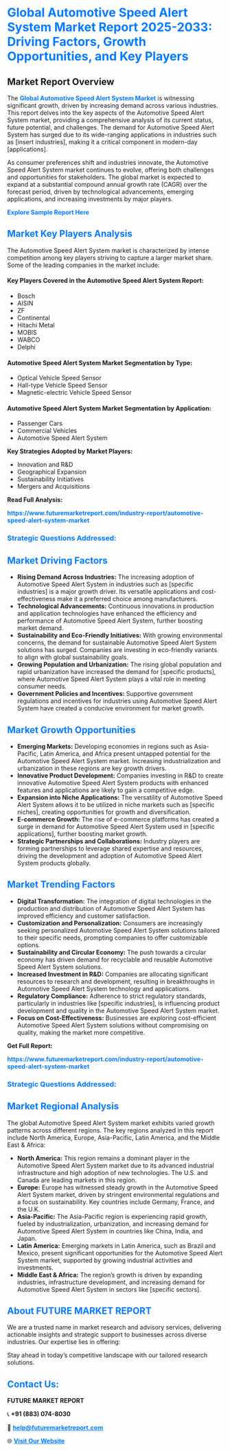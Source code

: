 <h1 style="color: #007BFF;">Global Automotive Speed Alert System Market Report 2025-2033: Driving Factors, Growth Opportunities, and Key Players</h1>

<section id="overview">
<h2>Market Report Overview</h2>
<p>The <a href="https://www.futuremarketreport.com/industry-report/automotive-speed-alert-system-market" style="color: #007BFF; text-decoration: none;"><strong>Global Automotive Speed Alert System Market</strong></a> is witnessing significant growth, driven by increasing demand across various industries. This report delves into the key aspects of the Automotive Speed Alert System market, providing a comprehensive analysis of its current status, future potential, and challenges. The demand for Automotive Speed Alert System has surged due to its wide-ranging applications in industries such as [insert industries], making it a critical component in modern-day [applications].</p>
<p>As consumer preferences shift and industries innovate, the Automotive Speed Alert System market continues to evolve, offering both challenges and opportunities for stakeholders. The global market is expected to expand at a substantial compound annual growth rate (CAGR) over the forecast period, driven by technological advancements, emerging applications, and increasing investments by major players.</p>
</section>

<section id="overview">
<p><a href="https://www.futuremarketreport.com/request-sample/reportId=126521" style="color: #007BFF; text-decoration: none;"><strong>Explore Sample Report Here</strong></a></p>
</section>

<section id="key-players">
<h2 style="color: #007BFF;">Market Key Players Analysis</h2>
<p>The Automotive Speed Alert System market is characterized by intense competition among key players striving to capture a larger market share. Some of the leading companies in the market include:</p>
<h4>Key Players Covered in the Automotive Speed Alert System Report:</h4>
<ul><li>Bosch</li><li>AISIN</li><li>ZF</li><li>Continental</li><li>Hitachi Metal</li><li>MOBIS</li><li>WABCO</li><li>Delphi</li></ul>
<h4>Automotive Speed Alert System Market Segmentation by Type:</h4>
<ul><li>Optical Vehicle Speed Sensor</li><li>Hall-type Vehicle Speed Sensor</li><li>Magnetic-electric Vehicle Speed Sensor</li></ul>

<h4>Automotive Speed Alert System Market Segmentation by Application:</h4>
<ul><li>Passenger Cars</li><li>Commercial Vehicles</li><li>Automotive Speed Alert System</li></ul>
<p><strong>Key Strategies Adopted by Market Players:</strong></p>
<ul>
<li>Innovation and R&D</li>
<li>Geographical Expansion</li>
<li>Sustainability Initiatives</li>
<li>Mergers and Acquisitions</li>
</ul>
</section>

<section>
<p><strong>Read Full Analysis: </strong></p><a href="https://www.futuremarketreport.com/industry-report/automotive-speed-alert-system-market" style="color: #007BFF; text-decoration: none;"><strong>https://www.futuremarketreport.com/industry-report/automotive-speed-alert-system-market</strong></a>
<h3 style="color: #007BFF;">Strategic Questions Addressed:</h3>
</section>

<section id="driving-factors">
<h2 style="color: #007BFF;">Market Driving Factors</h2>
<ul>
<li><strong>Rising Demand Across Industries:</strong> The increasing adoption of Automotive Speed Alert System in industries such as [specific industries] is a major growth driver. Its versatile applications and cost-effectiveness make it a preferred choice among manufacturers.</li>
<li><strong>Technological Advancements:</strong> Continuous innovations in production and application technologies have enhanced the efficiency and performance of Automotive Speed Alert System, further boosting market demand.</li>
<li><strong>Sustainability and Eco-Friendly Initiatives:</strong> With growing environmental concerns, the demand for sustainable Automotive Speed Alert System solutions has surged. Companies are investing in eco-friendly variants to align with global sustainability goals.</li>
<li><strong>Growing Population and Urbanization:</strong> The rising global population and rapid urbanization have increased the demand for [specific products], where Automotive Speed Alert System plays a vital role in meeting consumer needs.</li>
<li><strong>Government Policies and Incentives:</strong> Supportive government regulations and incentives for industries using Automotive Speed Alert System have created a conducive environment for market growth.</li>
</ul>
</section>

<section id="growth-opportunities">
<h2 style="color: #007BFF;">Market Growth Opportunities</h2>
<ul>
<li><strong>Emerging Markets:</strong> Developing economies in regions such as Asia-Pacific, Latin America, and Africa present untapped potential for the Automotive Speed Alert System market. Increasing industrialization and urbanization in these regions are key growth drivers.</li>
<li><strong>Innovative Product Development:</strong> Companies investing in R&D to create innovative Automotive Speed Alert System products with enhanced features and applications are likely to gain a competitive edge.</li>
<li><strong>Expansion into Niche Applications:</strong> The versatility of Automotive Speed Alert System allows it to be utilized in niche markets such as [specific niches], creating opportunities for growth and diversification.</li>
<li><strong>E-commerce Growth:</strong> The rise of e-commerce platforms has created a surge in demand for Automotive Speed Alert System used in [specific applications], further boosting market growth.</li>
<li><strong>Strategic Partnerships and Collaborations:</strong> Industry players are forming partnerships to leverage shared expertise and resources, driving the development and adoption of Automotive Speed Alert System products globally.</li>
</ul>
</section>

<section id="trending-factors">
<h2 style="color: #007BFF;">Market Trending Factors</h2>
<ul>
<li><strong>Digital Transformation:</strong> The integration of digital technologies in the production and distribution of Automotive Speed Alert System has improved efficiency and customer satisfaction.</li>
<li><strong>Customization and Personalization:</strong> Consumers are increasingly seeking personalized Automotive Speed Alert System solutions tailored to their specific needs, prompting companies to offer customizable options.</li>
<li><strong>Sustainability and Circular Economy:</strong> The push towards a circular economy has driven demand for recyclable and reusable Automotive Speed Alert System solutions.</li>
<li><strong>Increased Investment in R&D:</strong> Companies are allocating significant resources to research and development, resulting in breakthroughs in Automotive Speed Alert System technology and applications.</li>
<li><strong>Regulatory Compliance:</strong> Adherence to strict regulatory standards, particularly in industries like [specific industries], is influencing product development and quality in the Automotive Speed Alert System market.</li>
<li><strong>Focus on Cost-Effectiveness:</strong> Businesses are exploring cost-efficient Automotive Speed Alert System solutions without compromising on quality, making the market more competitive.</li>
</ul>
</section>

<section>
<p><strong>Get Full Report: </strong></p><a href="https://www.futuremarketreport.com/industry-report/automotive-speed-alert-system-market" style="color: #007BFF; text-decoration: none;"><strong>https://www.futuremarketreport.com/industry-report/automotive-speed-alert-system-market</strong></a>
<h3 style="color: #007BFF;">Strategic Questions Addressed:</h3>
</section>


<section id="regional-analysis">
<h2 style="color: #007BFF;">Market Regional Analysis</h2>
<p>The global Automotive Speed Alert System market exhibits varied growth patterns across different regions. The key regions analyzed in this report include North America, Europe, Asia-Pacific, Latin America, and the Middle East & Africa:</p>
<ul>
<li><strong>North America:</strong> This region remains a dominant player in the Automotive Speed Alert System market due to its advanced industrial infrastructure and high adoption of new technologies. The U.S. and Canada are leading markets in this region.</li>
<li><strong>Europe:</strong> Europe has witnessed steady growth in the Automotive Speed Alert System market, driven by stringent environmental regulations and a focus on sustainability. Key countries include Germany, France, and the U.K.</li>
<li><strong>Asia-Pacific:</strong> The Asia-Pacific region is experiencing rapid growth, fueled by industrialization, urbanization, and increasing demand for Automotive Speed Alert System in countries like China, India, and Japan.</li>
<li><strong>Latin America:</strong> Emerging markets in Latin America, such as Brazil and Mexico, present significant opportunities for the Automotive Speed Alert System market, supported by growing industrial activities and investments.</li>
<li><strong>Middle East & Africa:</strong> The region’s growth is driven by expanding industries, infrastructure development, and increasing demand for Automotive Speed Alert System in sectors like [specific sectors].</li>
</ul>
</section>

<footer>
<h2 style="color: #007BFF;">About FUTURE MARKET REPORT</h2>
<p>We are a trusted name in market research and advisory services, delivering actionable insights and strategic support to businesses across diverse industries. Our expertise lies in offering:</p>

<p>Stay ahead in today’s competitive landscape with our tailored research solutions.</p>

<h2 style="color: #007BFF;">Contact Us:</h2>
<p><strong>FUTURE MARKET REPORT</strong></p>
<p>📞 <strong>+91 (883) 074-8030</strong></p>
<p>📧 <strong><a href="mailto:help@futuremarketreport.com" style="color: #007BFF;">help@futuremarketreport.com</a></strong></p>
<p>🌐 <strong><a href="https://www.futuremarketreport.com/" style="color: #007BFF;">Visit Our Website</a></strong></p>
</footer>